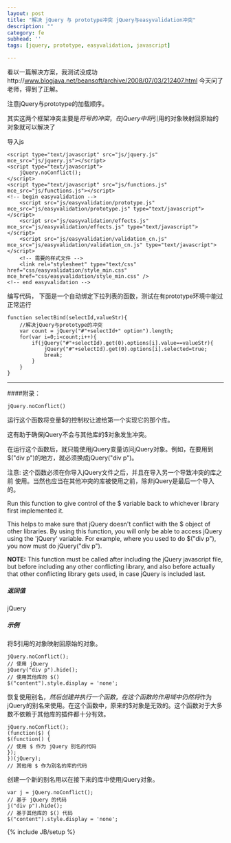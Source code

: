 ```yaml
---
layout: post
title: "解决 jQuery 与 prototype冲突 jQuery与easyvalidation冲突"
description: ""
category: fe
subhead: ''
tags: [jquery, prototype, easyvalidation, javascript]

---
```


看以一篇解决方案，我测试没成功http://www.blogjava.net/beansoft/archive/2008/07/03/212407.html
今天问了老师，得到了正解。
 
注意jQuery与prototype的加载顺序。

其实这两个框架冲突主要是$符号的冲突，在jQuery中将$引用的对象映射回原始的对象就可以解决了
 
导入js
  
    <script type="text/javascript" src="js/jquery.js" mce_src="js/jquery.js"></script>  
    <script type="text/javascript">  
        jQuery.noConflict();  
    </script>  
    <script type="text/javascript" src="js/functions.js" mce_src="js/functions.js"></script>  
    <!-- begin easyvalidation -->  
        <script src="js/easyvalidation/prototype.js" mce_src="js/easyvalidation/prototype.js" type="text/javascript"></script>  
        <script src="js/easyvalidation/effects.js" mce_src="js/easyvalidation/effects.js" type="text/javascript"></script>  
        <script src="js/easyvalidation/validation_cn.js" mce_src="js/easyvalidation/validation_cn.js" type="text/javascript"></script>  
        <!-- 需要的样式文件 -->  
        <link rel="stylesheet" type="text/css" href="css/easyvalidation/style_min.css" mce_href="css/easyvalidation/style_min.css" />   
    <!-- end easyvalidation -->  
 
编写代码，
下面是一个自动绑定下拉列表的函数，测试在有prototype环境中能过正常运行
 
    function selectBind(selectId,valueStr){  
        //解决jQuery与prototype的冲突  
        var count = jQuery("#"+selectId+" option").length;  
        for(var i=0;i<count;i++){  
            if(jQuery("#"+selectId).get(0).options[i].value==valueStr){  
                jQuery("#"+selectId).get(0).options[i].selected=true;  
                break;  
            }  
        }  
    }
      
------
####附录：

`jQuery.noConflict()`

运行这个函数将变量$的控制权让渡给第一个实现它的那个库。

这有助于确保jQuery不会与其他库的$对象发生冲突。

在运行这个函数后，就只能使用jQuery变量访问jQuery对象。例如，在要用到$("div p")的地方，就必须换成jQuery("div p")。

注意: 这个函数必须在你导入jQuery文件之后，并且在导入另一个导致冲突的库之前 使用。当然也应当在其他冲突的库被使用之前，除非jQuery是最后一个导入的。

Run this function to give control of the $ variable back to whichever library first implemented it.

This helps to make sure that jQuery doesn't conflict with the $ object of other libraries.
By using this function, you will only be able to access jQuery using the 'jQuery' variable. For example, where you used to do $("div p"), you now must do jQuery("div p").

**NOTE:** This function must be called after including the jQuery javascript file, but before including any other conflicting library, and also before actually that other conflicting library gets used, in case jQuery is included last.

##### 返回值
jQuery
##### 示例
将$引用的对象映射回原始的对象。

    jQuery.noConflict();
    // 使用 jQuery
    jQuery("div p").hide();
    // 使用其他库的 $()
    $("content").style.display = 'none';
恢复使用别名$，然后创建并执行一个函数，在这个函数的作用域中仍然将$作为jQuery的别名来使用。在这个函数中，原来的$对象是无效的。这个函数对于大多数不依赖于其他库的插件都十分有效。

    jQuery.noConflict();
    (function($) { 
    $(function() {
    // 使用 $ 作为 jQuery 别名的代码
    });
    })(jQuery);
    // 其他用 $ 作为别名的库的代码
创建一个新的别名用以在接下来的库中使用jQuery对象。

    var j = jQuery.noConflict();
    // 基于 jQuery 的代码
    j("div p").hide();
    // 基于其他库的 $() 代码
    $("content").style.display = 'none';


{% include JB/setup %}